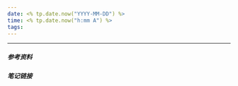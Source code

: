 ```yaml
---
date: <% tp.date.now("YYYY-MM-DD") %>
time: <% tp.date.now("h:mm A") %>
tags: 
---
```




---
##### 参考资料


##### 笔记链接
